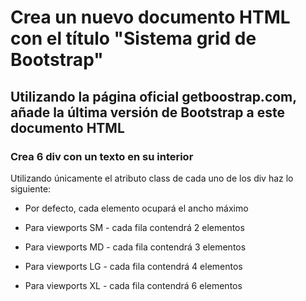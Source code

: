 # Crea un nuevo documento HTML con el título "Sistema grid de Bootstrap"

## Utilizando la página oficial getboostrap.com, añade la última versión de Bootstrap a este documento HTML

### Crea 6 div con un texto en su interior

Utilizando únicamente el atributo class de cada uno de los div haz lo siguiente:

- Por defecto, cada elemento ocupará el ancho máximo

- Para viewports SM - cada fila contendrá 2 elementos

- Para viewports MD - cada fila contendrá 3 elementos

- Para viewports LG - cada fila contendrá 4 elementos

- Para viewports XL - cada fila contendrá 6 elementos
